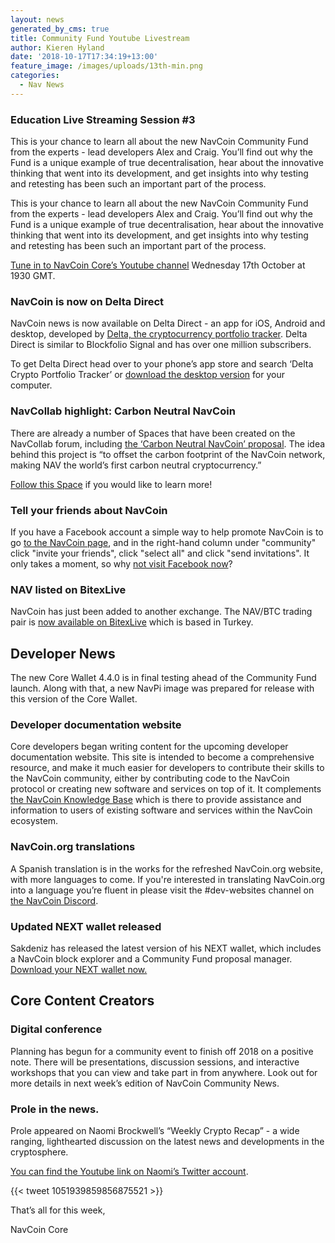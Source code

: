 ```yaml
---
layout: news
generated_by_cms: true
title: Community Fund Youtube Livestream
author: Kieren Hyland
date: '2018-10-17T17:34:19+13:00'
feature_image: /images/uploads/13th-min.png
categories:
  - Nav News
---
```

### Education Live Streaming Session #3

This is your chance to learn all about the new NavCoin Community Fund from the experts - lead developers Alex and Craig. You’ll find out why the Fund is a unique example of true decentralisation, hear about the innovative thinking that went into its development, and get insights into why testing and retesting has been such an important part of the process.

This is your chance to learn all about the new NavCoin Community Fund from the experts - lead developers Alex and Craig. You’ll find out why the Fund is a unique example of true decentralisation, hear about the innovative thinking that went into its development, and get insights into why testing and retesting has been such an important part of the process.

[Tune in to NavCoin Core’s Youtube channel](https://www.youtube.com/NavCoinCore/live) Wednesday 17th October at 1930 GMT.

### NavCoin is now on Delta Direct

NavCoin news is now available on Delta Direct - an app for iOS, Android and desktop, developed by [Delta, the cryptocurrency portfolio tracker](https://delta.app/). Delta Direct is similar to Blockfolio Signal and has over one million subscribers. 

To get Delta Direct head over to your phone’s app store and search ‘Delta Crypto Portfolio Tracker’ or [download the desktop version](https://delta.app/download) for your computer.

### NavCollab highlight: Carbon Neutral NavCoin

There are already a number of Spaces that have been created on the NavCollab forum, including [the ‘Carbon Neutral NavCoin’ proposal](https://collab.navcoin.org/s/carbon-neutral-navcoin/). The idea behind this project is “to offset the carbon footprint of the NavCoin network, making NAV the world’s first carbon neutral cryptocurrency.”

[Follow this Space](https://collab.navcoin.org/s/carbon-neutral-navcoin/) if you would like to learn more!

### Tell your friends about NavCoin

If you have a Facebook account a simple way to help promote NavCoin is to go [to the NavCoin page](https://www.facebook.com/NavCoin/), and in the right-hand column under "community" click "invite your friends", click "select all" and click "send invitations". It only takes a moment, so why [not visit Facebook now](https://www.facebook.com/NavCoin/)?

### NAV listed on BitexLive

NavCoin has just been added to another exchange. The NAV/BTC trading pair is [now available on BitexLive](https://bitexlive.com/) which is based in Turkey.

## Developer News

The new Core Wallet 4.4.0 is in final testing ahead of the Community Fund launch. Along with that, a new NavPi image was prepared for release with this version of the Core Wallet. 

### Developer documentation website

Core developers began writing content for the upcoming developer documentation website. This site is intended to become a comprehensive resource, and make it much easier for developers to contribute their skills to the NavCoin community, either by contributing code to the NavCoin protocol or creating new software and services on top of it. It complements [the NavCoin Knowledge Base](https://info.navcoin.org/) which is there to provide assistance and information to users of existing software and services within the NavCoin ecosystem.

### NavCoin.org translations

A Spanish translation is in the works for the refreshed NavCoin.org website, with more languages to come. If you're interested in translating NavCoin.org into a language you’re fluent in please visit the #dev-websites channel on [the NavCoin Discord](https://discord.gg/M9naZTk).

### Updated NEXT wallet released

Sakdeniz has released the latest version of his NEXT wallet, which includes a NavCoin block explorer and a Community Fund proposal manager. [Download your NEXT wallet now.](http://next.navcommunity.net/)

## Core Content Creators

### Digital conference

Planning has begun for a community event to finish off 2018 on a positive note. There will be presentations, discussion sessions, and interactive workshops that you can view and take part in from anywhere. Look out for more details in next week’s edition of NavCoin Community News.

### Prole in the news.

Prole appeared on Naomi Brockwell’s “Weekly Crypto Recap” - a wide ranging, lighthearted discussion on the latest news and developments in the cryptosphere.

[You can find the Youtube link on Naomi’s Twitter account](https://twitter.com/naomibrockwell/status/1051939859856875521).

{{< tweet 1051939859856875521 >}}

That’s all for this week,

NavCoin Core
